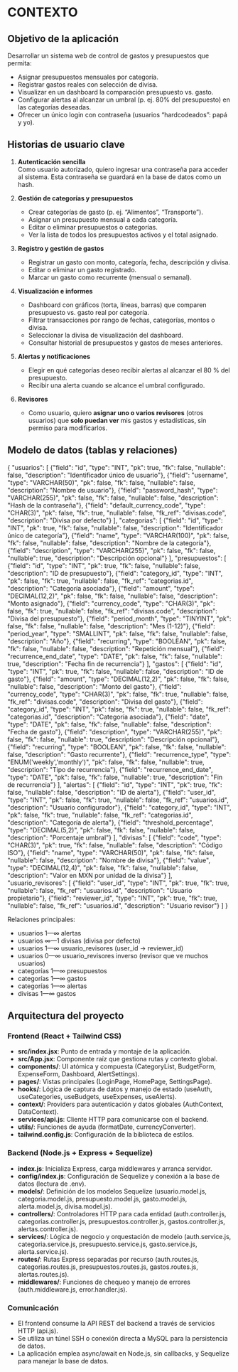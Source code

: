 # CONTEXTO

## Objetivo de la aplicación
Desarrollar un sistema web de control de gastos y presupuestos que permita:
- Asignar presupuestos mensuales por categoría.
- Registrar gastos reales con selección de divisa.
- Visualizar en un dashboard la comparación presupuesto vs. gasto.
- Configurar alertas al alcanzar un umbral (p. ej. 80% del presupuesto) en las categorías deseadas.
- Ofrecer un único login con contraseña (usuarios “hardcodeados”: papá y yo).

## Historias de usuario clave
1. **Autenticación sencilla**  
   Como usuario autorizado, quiero ingresar una contraseña para acceder al sistema. Esta contraseña se guardará en la base de datos como un hash.

2. **Gestión de categorías y presupuestos**  
   - Crear categorías de gasto (p. ej. “Alimentos”, “Transporte”).  
   - Asignar un presupuesto mensual a cada categoría.  
   - Editar o eliminar presupuestos o categorías.  
   - Ver la lista de todos los presupuestos activos y el total asignado.

3. **Registro y gestión de gastos**  
   - Registrar un gasto con monto, categoría, fecha, descripción y divisa.  
   - Editar o eliminar un gasto registrado.  
   - Marcar un gasto como recurrente (mensual o semanal).

4. **Visualización e informes**  
   - Dashboard con gráficos (torta, líneas, barras) que comparen presupuesto vs. gasto real por categoría.  
   - Filtrar transacciones por rango de fechas, categorías, montos o divisa.  
   - Seleccionar la divisa de visualización del dashboard.  
   - Consultar historial de presupuestos y gastos de meses anteriores.

5. **Alertas y notificaciones**  
   - Elegir en qué categorías deseo recibir alertas al alcanzar el 80 % del presupuesto.  
   - Recibir una alerta cuando se alcance el umbral configurado.

6. **Revisores**  
   - Como usuario, quiero **asignar uno o varios revisores** (otros usuarios) que **solo puedan ver** mis gastos y estadísticas, sin permiso para modificarlos.

## Modelo de datos (tablas y relaciones)
{
  "usuarios": [
    {"field": "id", "type": "INT", "pk": true, "fk": false, "nullable": false, "description": "Identificador único de usuario"},
    {"field": "username", "type": "VARCHAR(50)", "pk": false, "fk": false, "nullable": false, "description": "Nombre de usuario"},
    {"field": "password_hash", "type": "VARCHAR(255)", "pk": false, "fk": false, "nullable": false, "description": "Hash de la contraseña"},
    {"field": "default_currency_code", "type": "CHAR(3)", "pk": false, "fk": true, "nullable": false, "fk_ref": "divisas.code", "description": "Divisa por defecto"}
  ],
  "categorias": [
    {"field": "id", "type": "INT", "pk": true, "fk": false, "nullable": false, "description": "Identificador único de categoría"},
    {"field": "name", "type": "VARCHAR(100)", "pk": false, "fk": false, "nullable": false, "description": "Nombre de la categoría"},
    {"field": "description", "type": "VARCHAR(255)", "pk": false, "fk": false, "nullable": true, "description": "Descripción opcional"}
  ],
  "presupuestos": [
    {"field": "id", "type": "INT", "pk": true, "fk": false, "nullable": false, "description": "ID de presupuesto"},
    {"field": "category_id", "type": "INT", "pk": false, "fk": true, "nullable": false, "fk_ref": "categorias.id", "description": "Categoría asociada"},
    {"field": "amount", "type": "DECIMAL(12,2)", "pk": false, "fk": false, "nullable": false, "description": "Monto asignado"},
    {"field": "currency_code", "type": "CHAR(3)", "pk": false, "fk": true, "nullable": false, "fk_ref": "divisas.code", "description": "Divisa del presupuesto"},
    {"field": "period_month", "type": "TINYINT", "pk": false, "fk": false, "nullable": false, "description": "Mes (1-12)"},
    {"field": "period_year", "type": "SMALLINT", "pk": false, "fk": false, "nullable": false, "description": "Año"},
    {"field": "recurring", "type": "BOOLEAN", "pk": false, "fk": false, "nullable": false, "description": "Repetición mensual"},
    {"field": "recurrence_end_date", "type": "DATE", "pk": false, "fk": false, "nullable": true, "description": "Fecha fin de recurrencia"}
  ],
  "gastos": [
    {"field": "id", "type": "INT", "pk": true, "fk": false, "nullable": false, "description": "ID de gasto"},
    {"field": "amount", "type": "DECIMAL(12,2)", "pk": false, "fk": false, "nullable": false, "description": "Monto del gasto"},
    {"field": "currency_code", "type": "CHAR(3)", "pk": false, "fk": true, "nullable": false, "fk_ref": "divisas.code", "description": "Divisa del gasto"},
    {"field": "category_id", "type": "INT", "pk": false, "fk": true, "nullable": false, "fk_ref": "categorias.id", "description": "Categoría asociada"},
    {"field": "date", "type": "DATE", "pk": false, "fk": false, "nullable": false, "description": "Fecha de gasto"},
    {"field": "description", "type": "VARCHAR(255)", "pk": false, "fk": false, "nullable": true, "description": "Descripción opcional"},
    {"field": "recurring", "type": "BOOLEAN", "pk": false, "fk": false, "nullable": false, "description": "Gasto recurrente"},
    {"field": "recurrence_type", "type": "ENUM('weekly','monthly')", "pk": false, "fk": false, "nullable": true, "description": "Tipo de recurrencia"},
    {"field": "recurrence_end_date", "type": "DATE", "pk": false, "fk": false, "nullable": true, "description": "Fin de recurrencia"}
  ],
  "alertas": [
    {"field": "id", "type": "INT", "pk": true, "fk": false, "nullable": false, "description": "ID de alerta"},
    {"field": "user_id", "type": "INT", "pk": false, "fk": true, "nullable": false, "fk_ref": "usuarios.id", "description": "Usuario configurador"},
    {"field": "category_id", "type": "INT", "pk": false, "fk": true, "nullable": false, "fk_ref": "categorias.id", "description": "Categoría de alerta"},
    {"field": "threshold_percentage", "type": "DECIMAL(5,2)", "pk": false, "fk": false, "nullable": false, "description": "Porcentaje umbral"}
  ],
  "divisas": [
    {"field": "code", "type": "CHAR(3)", "pk": true, "fk": false, "nullable": false, "description": "Código ISO"},
    {"field": "name", "type": "VARCHAR(50)", "pk": false, "fk": false, "nullable": false, "description": "Nombre de divisa"},
    {"field": "value", "type": "DECIMAL(12,4)", "pk": false, "fk": false, "nullable": false, "description": "Valor en MXN por unidad de la divisa"}
  ],
  "usuario_revisores": [
    {"field": "user_id", "type": "INT", "pk": true, "fk": true, "nullable": false, "fk_ref": "usuarios.id", "description": "Usuario propietario"},
    {"field": "reviewer_id", "type": "INT", "pk": true, "fk": true, "nullable": false, "fk_ref": "usuarios.id", "description": "Usuario revisor"}
  ]
}

Relaciones principales:
- usuarios 1—∞ alertas  
- usuarios ∞—1 divisas (divisa por defecto)  
- usuarios 1—∞ usuario_revisores (user_id → reviewer_id)  
- usuarios 0—∞ usuario_revisores inverso (revisor que ve muchos usuarios)  
- categorías 1—∞ presupuestos  
- categorías 1—∞ gastos  
- categorías 1—∞ alertas  
- divisas 1—∞ gastos  

## Arquitectura del proyecto

### Frontend (React + Tailwind CSS)
- **src/index.jsx**: Punto de entrada y montaje de la aplicación.  
- **src/App.jsx**: Componente raíz que gestiona rutas y contexto global.  
- **components/**: UI atómica y compuesta (CategoryList, BudgetForm, ExpenseForm, Dashboard, AlertSettings).  
- **pages/**: Vistas principales (LoginPage, HomePage, SettingsPage).  
- **hooks/**: Lógica de captura de datos y manejo de estado (useAuth, useCategories, useBudgets, useExpenses, useAlerts).  
- **context/**: Providers para autenticación y datos globales (AuthContext, DataContext).  
- **services/api.js**: Cliente HTTP para comunicarse con el backend.  
- **utils/**: Funciones de ayuda (formatDate, currencyConverter).  
- **tailwind.config.js**: Configuración de la biblioteca de estilos.

### Backend (Node.js + Express + Sequelize)
- **index.js**: Inicializa Express, carga middlewares y arranca servidor.  
- **config/index.js**: Configuración de Sequelize y conexión a la base de datos (lectura de .env).  
- **models/**: Definición de los modelos Sequelize (usuario.model.js, categoria.model.js, presupuesto.model.js, gasto.model.js, alerta.model.js, divisa.model.js).  
- **controllers/**: Controladores HTTP para cada entidad (auth.controller.js, categorias.controller.js, presupuestos.controller.js, gastos.controller.js, alertas.controller.js).  
- **services/**: Lógica de negocio y orquestación de modelo (auth.service.js, categoria.service.js, presupuesto.service.js, gasto.service.js, alerta.service.js).  
- **routes/**: Rutas Express separadas por recurso (auth.routes.js, categorias.routes.js, presupuestos.routes.js, gastos.routes.js, alertas.routes.js).  
- **middlewares/**: Funciones de chequeo y manejo de errores (auth.middleware.js, error.handler.js).

### Comunicación
- El frontend consume la API REST del backend a través de servicios HTTP (api.js).  
- Se utiliza un túnel SSH o conexión directa a MySQL para la persistencia de datos.  
- La aplicación emplea async/await en Node.js, sin callbacks, y Sequelize para manejar la base de datos.  